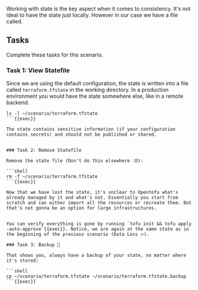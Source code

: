Working with state is the key aspect when it comes to consistency. It's not ideal to have the state just locally. However in our case we have a file called.

## Tasks

Complete these tasks for this scenario.

### Task 1: View Statefile

Since we are using the default configuration, the state is written into a file called `terraform.tfstate` in the working directory. In a production environment you would have the state somewhere else, like in a remote backend.

```shell
ls -l ~/scenario/terraform.tfstate
```{{exec}}

The state contains sensitive information (if your configuration contains secrets) and should not be published or shared.


### Task 2: Remove Statefile

Remove the state file (Don't do this elsewhere :D):

```shell
rm -f ~/scenario/terraform.tfstate
```{{exec}}

Now that we have lost the state, it's unclear to Opentofu what's already managed by it and what's not. Essentially you start from scratch and can either import all the resources or recreate them. But that's not gonna be an option for large infrastructures.


You can verify everything is gone by running `tofu init && tofu apply -auto-approve`{{exec}}. Notice, we are again at the same state as in the beginning of the previous scenario (Data Loss 🔥).

### Task 3: Backup 🚒

That shows you, always have a backup of your state, no matter where it's stored:

```shell
cp ~/scenario/terraform.tfstate ~/scenario/terraform.tfstate.backup
```{{exec}}
